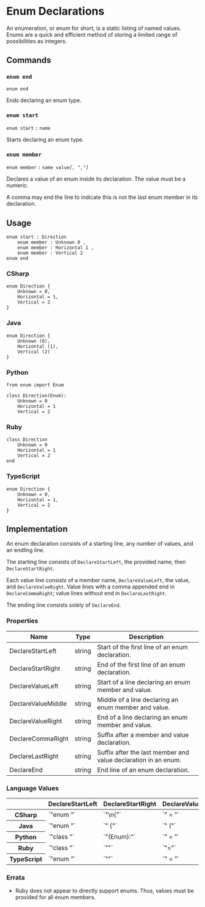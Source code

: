 # Enum Declarations

An enumeration, or enum for short, is a static listing of named values.
Enums are a quick and efficient method of storing a limited range of possibilities as integers.


## Commands

### `enum end`

`enum end`

Ends declaring an enum type.

### `enum start`

`enum start` `:` `name`

Starts declaring an enum type.

### `enum member`

`enum member` `:` `name value`*`[, ","]`*

Declares a value of an enum inside its declaration. The value must be a numeric.

A comma may end the line to indicate this is not the last enum member in its declaration. 


## Usage

```
enum start : Direction
    enum member : Unknown 0 ,
    enum member : Horizontal 1 ,
    enum member : Vertical 2
enum end
```

### CSharp

```
enum Direction {
    Unknown = 0,
    Horizontal = 1,
    Vertical = 2
}
```

### Java

```
enum Direction {
    Unknown (0),
    Horizontal (1),
    Vertical (2)
}
```

### Python

```
from enum import Enum

class Direction(Enum):
    Unknown = 0
    Horizontal = 1
    Vertical = 2
```

### Ruby

```
class Direction
    Unknown = 0
    Horizontal = 1
    Vertical = 2
end
```

### TypeScript

```
enum Direction {
    Unknown = 0,
    Horizontal = 1,
    Vertical = 2
}
```

## Implementation

An enum declaration consists of a starting line, any number of values, and an endling line.

The starting line consists of `DeclareStartLeft`, the provided name, then `DeclareStartRight`.

Each value line consists of a member name, `DeclareValueLeft`, the value, and `DeclareValueRight`.
Value lines with a comma appended end in `DeclareCommaRight`; value lines without end in `DeclareLastRight`.

The ending line consists solely of `DeclareEnd`.

### Properties

<table>
    <thead>
        <th>Name</th>
        <th>Type</th>
        <th>Description</th>
    </thead>
    <tbody>
        <tr>
            <td>DeclareStartLeft</td>
            <td>string</td>
            <td>Start of the first line of an enum declaration.</td>
        </tr>
        <tr>
            <td>DeclareStartRight</td>
            <td>string</td>
            <td>End of the first line of an enum declaration.</td>
        </tr>
        <tr>
            <td>DeclareValueLeft</td>
            <td>string</td>
            <td>Start of a line declaring an enum member and value.</td>
        </tr>
        <tr>
            <td>DeclareValueMiddle</td>
            <td>string</td>
            <td>Middle of a line declaring an enum member and value.</td>
        </tr>
        <tr>
            <td>DeclareValueRight</td>
            <td>string</td>
            <td>End of a line declaring an enum member and value.</td>
        </tr>
        <tr>
            <td>DeclareCommaRight</td>
            <td>string</td>
            <td>Suffix after a member and value declaration.</td>
        </tr>
        <tr>
            <td>DeclareLastRight</td>
            <td>string</td>
            <td>Suffix after the last member and value declaration in an enum.</td>
        </tr>
        <tr>
            <td>DeclareEnd</td>
            <td>string</td>
            <td>End line of an enum declaration.</td>
        </tr>
    </tbody>
</table>

### Language Values

<table>
    <thead>
        <th></th>
        <th>DeclareStartLeft</th>
        <th>DeclareStartRight</th>
        <th>DeclareValueLeft</th>
        <th>DeclareValueRight</th>
        <th>DeclareCommaRight</th>
        <th>DeclareLastRight</th>
        <th>DeclareEnd</th>
    </thead>
    <tbody>
        <tr>
            <th>CSharp</th>
            <td>`"enum "`</td>
            <td>`"\n{"`</td>
            <td>`" = "`</td>
            <td>`""`</td>
            <td>`","`</td>
            <td>`""`</td>
            <td>`"}"`</td>
        </tr>
        <tr>
            <th>Java</th>
            <td>`"enum "`</td>
            <td>`" {"`</td>
            <td>`" ("`</td>
            <td>`")"`</td>
            <td>`","`</td>
            <td>`""`</td>
            <td>`"}"`</td>
        </tr>
        <tr>
            <th>Python</th>
            <td>`"class "`</td>
            <td>`"(Enum):"`</td>
            <td>`" = "`</td>
            <td>`""`</td>
            <td>`""`</td>
            <td>`""`</td>
            <td>`""`</td>
        </tr>
        <tr>
            <th>Ruby</th>
            <td>`"class "`</td>
            <td>`""`</td>
            <td>`"="`</td>
            <td>`""`</td>
            <td>`""`</td>
            <td>`""`</td>
            <td>`""`</td>
        </tr>
        <tr>
            <th>TypeScript</th>
            <td>`"enum "`</td>
            <td>`""`</td>
            <td>`" = "`</td>
            <td>`""`</td>
            <td>`","`</td>
            <td>`""`</td>
            <td>`"end"`</td>
        </tr>
    <tbody>
</table>

### Errata

* Ruby does not appear to directly support enums. Thus, values must be provided for all enum members.
